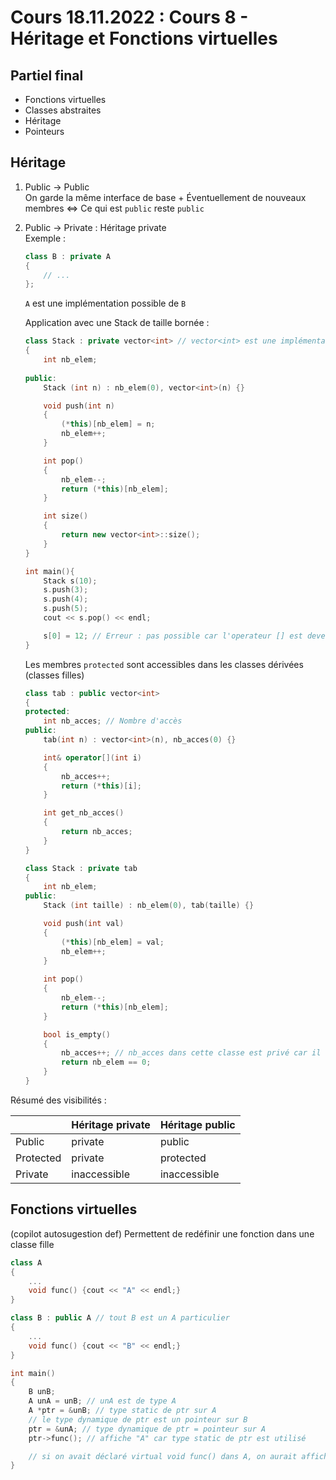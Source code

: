 # Cours 18.11.2022 : Cours 8 - Héritage et Fonctions virtuelles

## Partiel final

- Fonctions virtuelles
- Classes abstraites
- Héritage
- Pointeurs

## Héritage

1. Public $\rightarrow$ Public  
   On garde la même interface de base
   +
   Éventuellement de nouveaux membres
   $\Leftrightarrow$ Ce qui est `public` reste `public`

2. Public $\rightarrow$ Private : Héritage private  
   Exemple :

    ```cpp
    class B : private A
    {
        // ...
    };
    ```

    `A` est une implémentation possible de `B`

    Application avec une Stack de taille bornée :

    ```cpp
    class Stack : private vector<int> // vector<int> est une implémentation Stack
    { 
        int nb_elem;
        
    public:
        Stack (int n) : nb_elem(0), vector<int>(n) {}

        void push(int n)
        {
            (*this)[nb_elem] = n;
            nb_elem++;
        }

        int pop()
        {
            nb_elem--;
            return (*this)[nb_elem];
        }

        int size() 
        {
            return new vector<int>::size();
        }
    }

    int main(){
        Stack s(10);
        s.push(3);
        s.push(4);
        s.push(5);
        cout << s.pop() << endl;

        s[0] = 12; // Erreur : pas possible car l'operateur [] est devenu privé, il faudrait le redéfinir
    }
    ```

    Les membres `protected` sont accessibles dans les classes dérivées (classes filles)

    ```cpp
    class tab : public vector<int>
    {
    protected:
        int nb_acces; // Nombre d'accès
    public:
        tab(int n) : vector<int>(n), nb_acces(0) {}

        int& operator[](int i)
        {
            nb_acces++;
            return (*this)[i];
        }

        int get_nb_acces()
        {
            return nb_acces;
        }
    }
    
    class Stack : private tab
    {
        int nb_elem;
    public:
        Stack (int taille) : nb_elem(0), tab(taille) {}

        void push(int val)
        {
            (*this)[nb_elem] = val;
            nb_elem++;
        }
        
        int pop()
        {
            nb_elem--;
            return (*this)[nb_elem];
        }

        bool is_empty()
        {
            nb_acces++; // nb_acces dans cette classe est privé car il est déclaré protected dans tab
            return nb_elem == 0;
        }
    }
    ```

Résumé des visibilités :

|           | Héritage private | Héritage public |
|-----------|------------------|-----------------|
| Public    | private          | public          |
| Protected | private          | protected       |
| Private   | inaccessible     | inaccessible    |

## Fonctions virtuelles

(copilot autosugestion def) Permettent de redéfinir une fonction dans une classe fille

```cpp
class A
{
    ...
    void func() {cout << "A" << endl;}
}

class B : public A // tout B est un A particulier
{
    ...
    void func() {cout << "B" << endl;}
}

int main()
{
    B unB;
    A unA = unB; // unA est de type A 
    A *ptr = &unB; // type static de ptr sur A
    // le type dynamique de ptr est un pointeur sur B
    ptr = &unA; // type dynamique de ptr = pointeur sur A
    ptr->func(); // affiche "A" car type static de ptr est utilisé

    // si on avait déclaré virtual void func() dans A, on aurait affiché "B" car le type dynamique de ptr est utilisé
}
```
